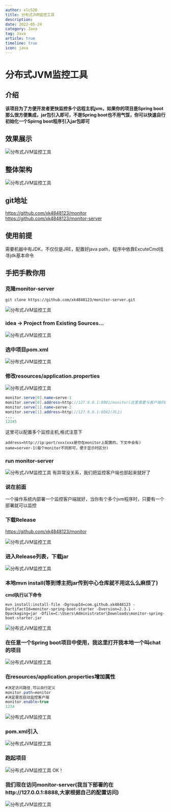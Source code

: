 ```yaml
---
author: xlc520
title: 分布式JVM监控工具
description: 
date: 2022-05-24
category: Java
tag: Java
article: true
timeline: true
icon: java
---
```


# 分布式JVM监控工具

## 介绍

**该项目为了方便开发者更快监控多个远程主机jvm，如果你的项目是Spring boot那么很方便集成，jar包引入即可，不是Spring boot也不用气馁，你可以快速自行初始化一个Spirng boot程序引入jar包即可**

## 效果展示

![分布式JVM监控工具](https://static.xlc520.tk/blogImage/t_70-16533795511054.png)

## 整体架构

![分布式JVM监控工具](https://static.xlc520.tk/blogImage/t_70-16533795511055.png)

## git地址

https://github.com/xk4848123/monitor
https://github.com/xk4848123/monitor-server

## 使用前提

需要机器中有JDK，不仅仅是JRE，配置好java path，程序中依靠ExcuteCmd找寻jdk基本命令

## 手把手教你用

### 克隆monitor-server

```shell
git clone https://github.com/xk4848123/monitor-server.git
```



![分布式JVM监控工具](https://static.xlc520.tk/blogImage/t_70-16533795511051.png)

### idea -> Project from Existing Sources…

![分布式JVM监控工具](https://static.xlc520.tk/blogImage/t_70-16533795511052.png)

### 选中项目pom.xml

![分布式JVM监控工具](https://static.xlc520.tk/blogImage/t_70-16533795511053.png)

### 修改resources/application.properties

![分布式JVM监控工具](https://static.xlc520.tk/blogImage/t_70-16533795511064.png)

```java
monitor.serve[0].name=serve-1
monitor.serve[0].address=http://127.0.0.1:8081/monitor(这里需要与客户端的monitor.path对应)
monitor.serve[1].name=serve-2
monitor.serve[1].address=http://127.0.0.1:8082(同上)
....
12345
```

这里可以配置多个监控主机,格式注意下

```
address=http://ip:port/xxx(xxx是你在monitor上配置的，下文中会有)
name=server-1(每个monitor不同即可，便于显示时区分)
```

### run monitor-server

![分布式JVM监控工具](https://static.xlc520.tk/blogImage/t_70-16533795511065.png)
有异常没关系，我们把监控客户端也部起来就好了

### 说在前面

一个操作系统内部署一个监控客户端就好，当你有个多个jvm程序时，只要有一个部署就可以监控

### 下载Release

https://github.com/xk4848123/monitor

![分布式JVM监控工具](https://static.xlc520.tk/blogImage/t_70-16533795511066.png)

### 进入Release列表，下载jar

![分布式JVM监控工具](https://static.xlc520.tk/blogImage/t_70-16533795511067.png)

### 本地mvn install(等到博主把jar传到中心仓库就不用这么么麻烦了)

**cmd执行以下命令**

```shell
mvn install:install-file -DgroupId=com.github.xk4848123 -DartifactId=monitor-spring-boot-starter -Dversion=2.3.1 -Dpackaging=jar -Dfile=C:\Users\Administrator\Downloads\monitor-spring-boot-starter.jar
```

![分布式JVM监控工具](https://static.xlc520.tk/blogImage/t_70-16533795511068.png)

### 在任意一个Spring boot项目中使用，我这里打开我本地一个叫chat的项目

![分布式JVM监控工具](https://static.xlc520.tk/blogImage/t_70-16533795511069.png)

### 在resources/application.properties增加属性

```java
#决定访问路径,可以自行定义
monitor.path=monitor
#决定是否启动监控客户端
monitor.enable=true
1234
```

![分布式JVM监控工具](https://static.xlc520.tk/blogImage/t_70-165337955110610.png)

### pom.xml引入

![分布式JVM监控工具](https://static.xlc520.tk/blogImage/t_70-165337955110611.png)

### 跑起项目

![分布式JVM监控工具](https://static.xlc520.tk/blogImage/t_70-165337955110612.png)
OK！

### 我们现在访问monitor-server(我当下部署的在http://127.0.0.1:8888,大家根据自己的配置访问)

![分布式JVM监控工具](https://static.xlc520.tk/blogImage/t_70-165337955110613.png)